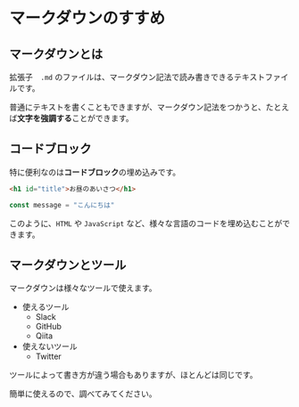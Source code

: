 # マークダウンのすすめ

## マークダウンとは

拡張子　`.md` のファイルは、マークダウン記法で読み書きできるテキストファイルです。

普通にテキストを書くこともできますが、マークダウン記法をつかうと、たとえば**文字を強調する**ことができます。

## コードブロック

特に便利なのは**コードブロック**の埋め込みです。

```html
<h1 id="title">お昼のあいさつ</h1>
```

```js
const message = "こんにちは"
```

このように、`HTML` や `JavaScript` など、様々な言語のコードを埋め込むことができます。

## マークダウンとツール

マークダウンは様々なツールで使えます。

- 使えるツール
  - Slack
  - GitHub
  - Qiita
- 使えないツール
  - Twitter

ツールによって書き方が違う場合もありますが、ほとんどは同じです。

簡単に使えるので、調べてみてください。
